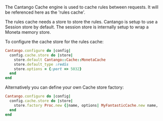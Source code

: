 The Cantango Cache engine is used to cache rules between requests. It will be referenced here as the 'rules cache'. 

The rules cache needs a store to store the rules. Cantango is setup to
use a Session store by default. The session store is internally setup to
wrap a Moneta memory store.

To configure the cache store for the rules cache:

```ruby
Cantango.configure do |config|
  config.cache.store do |store|
    store.default Cantango::Cache::MonetaCache
    store.default_type :redis
    store.options = {:port => 5032}
  end
end
```

Alternatively you can define your own Cache store factory:

```ruby
Cantango.configure do |config|
  config.cache.store do |store|
    store.factory Proc.new {|name, options| MyFantasticCache.new name, {:awesome_power => true}.merge(options) }
  end
end
```




